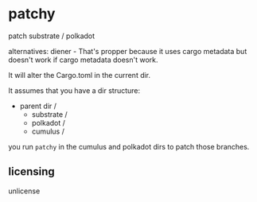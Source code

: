 # patchy
patch substrate / polkadot

alternatives: diener - That's propper because it uses cargo metadata but doesn't work if cargo metadata doesn't work.

It will alter the Cargo.toml in the current dir.

It assumes that you have a dir structure:

   * parent dir /
      * substrate /
      * polkadot /
      * cumulus /

you run `patchy` in the cumulus and polkadot dirs to patch those branches.

## licensing
unlicense
